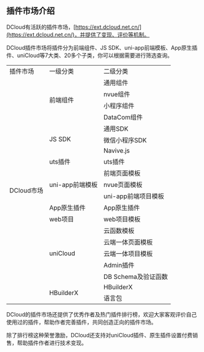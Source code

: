 ## 插件市场介绍

DCloud有活跃的插件市场，[https://ext.dcloud.net.cn/](https://ext.dcloud.net.cn/)，并提供了变现、评价等机制。

DCloud插件市场将插件分为前端组件、JS SDK、uni-app前端模板、App原生插件、uniCloud等7大类、20多个子类，你可以根据需要进行筛选查询。

<table>
<tr>
	    <td>插件市场</td>
	    <td>一级分类</td>
	    <td>二级分类</td>
	</tr>
	<tr>
	    <td rowspan="20">DCloud市场</td>
	    <td rowspan="4">前端组件</td>
	    <td>通用组件</td>
	</tr>
	<tr>
    <td>nvue组件</td>
  </tr>
	<tr>
    <td>小程序组件</td>
  </tr>
	<tr>
    <td >DataCom组件</td>
  </tr>
  <!-- ************ -->
  <tr>
	    <td rowspan="3">JS SDK</td>
	    <td>通用SDK</td>
	</tr>
	<tr>
    <td>微信小程序SDK</td>
  </tr>
	<tr>
    <td>Navive.js</td>
  </tr>
  <!-- ************ -->
  <tr>
	    <td>uts插件</td>
	    <td>uts插件</td>
	</tr>
  <!-- ************ -->
  <tr>
	    <td rowspan="3">uni-app前端模板</td>
	    <td>前端页面模板</td>
	</tr>
	<tr>
    <td>nvue页面模板</td>
  </tr>
	<tr>
    <td>uni-app前端项目模板</td>
  </tr>
  <!-- ************ -->
  <tr>
	    <td>App原生插件</td>
	    <td>App原生插件</td>
	</tr>
  <!-- ************ -->
  <tr>
	    <td>web项目</td>
	    <td>web项目模板</td>
	</tr>
  <!-- ************ -->
  <tr>
	    <td rowspan="5">uniCloud</td>
	    <td>云函数模板</td>
	</tr>
  <tr>
    <td>云端一体页面模板</td>
  </tr>
  <tr>
    <td>云端一体项目模板</td>
  </tr>
  <tr>
    <td>Admin插件</td>
  </tr>
  <tr>
    <td>DB Schema及验证函数</td>
  </tr>
  <!-- ************ -->
  <tr>
	    <td rowspan="2">HBuilderX</td>
	    <td>HBuilderX</td>
	</tr>
  <tr>
    <td>语言包</td>
  </tr>
</table>

DCloud的插件市场还提供了优秀作者及热门插件排行榜，欢迎大家客观评价自己使用过的插件，帮助作者完善插件，共同创造正向的插件市场。

除了排行榜这种荣誉激励，DCloud还支持对uniCloud插件、原生插件设置付费销售，帮助插件作者进行技术变现。
